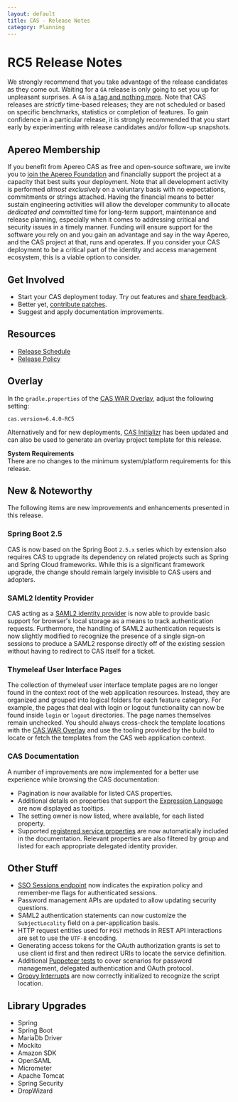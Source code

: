 ```yaml
---
layout: default
title: CAS - Release Notes
category: Planning
---
```


# RC5 Release Notes

We strongly recommend that you take advantage of the release candidates as they come out. Waiting for a `GA` release is only going to set 
you up for unpleasant surprises. A `GA` is [a tag and nothing more](https://apereo.github.io/2017/03/08/the-myth-of-ga-rel/). Note that CAS 
releases are *strictly* time-based releases; they are not scheduled or based on specific benchmarks, statistics or completion of features. To gain 
confidence in a particular release, it is strongly recommended that you start early by experimenting with 
release candidates and/or follow-up snapshots.

## Apereo Membership

If you benefit from Apereo CAS as free and open-source software, we 
invite you to [join the Apereo Foundation](https://www.apereo.org/content/apereo-membership) 
and financially support the project at a capacity that best suits your deployment. Note that all development activity 
is performed *almost exclusively* on a voluntary basis with no expectations, commitments or strings attached. Having the financial means to better 
sustain engineering activities will allow the developer community to allocate *dedicated and committed* time for long-term support, 
maintenance and release planning, especially when it comes to addressing critical and security issues in a timely manner. Funding will 
ensure support for the software you rely on and you gain an advantage and say in the way Apereo, and the CAS project at that, runs 
and operates. If you consider your CAS deployment to be a critical part of the identity and access 
management ecosystem, this is a viable option to consider.

## Get Involved

- Start your CAS deployment today. Try out features and [share feedback](/cas/Mailing-Lists.html).
- Better yet, [contribute patches](/cas/developer/Contributor-Guidelines.html).
- Suggest and apply documentation improvements.

## Resources

- [Release Schedule](https://github.com/apereo/cas/milestones)
- [Release Policy](/cas/developer/Release-Policy.html)

## Overlay

In the `gradle.properties` of the [CAS WAR Overlay](../installation/WAR-Overlay-Installation.html), adjust the following setting:

```properties
cas.version=6.4.0-RC5
```

Alternatively and for new deployments, [CAS Initializr](../installation/WAR-Overlay-Initializr.html) has been updated and can also be used
to generate an overlay project template for this release.

<div class="alert alert-info">
  <strong>System Requirements</strong><br/>There are no changes to the minimum system/platform requirements for this release.
</div>

## New & Noteworthy

The following items are new improvements and enhancements presented in this release.
           
### Spring Boot 2.5

CAS is now based on the Spring Boot `2.5.x` series which by extension also requires CAS to 
upgrade its dependency on related projects such as Spring and Spring Cloud frameworks. While this 
is a significant framework upgrade, the change should remain largely invisible to CAS users and adopters.

### SAML2 Identity Provider

CAS acting as a [SAML2 identity provider](../authentication/Configuring-SAML2-Authentication.html) is now able to provide basic support
for browser's local storage as a means to track authentication requests. Furthermore, the handling of SAML2 authentication requests is 
now slightly modified to recognize the presence of a single sign-on sessions to produce a SAML2 response directly off of the existing
session without having to redirect to CAS itself for a ticket.
                                               
### Thymeleaf User Interface Pages

The collection of thymeleaf user interface template pages are no longer found in the context root of the web application resources.
Instead, they are organized and grouped into logical folders for each feature category. For example, the pages that deal with 
login or logout functionality can now be found inside `login` or `logout` directories. The page names themselves remain unchecked.
You should always cross-check the template locations with the [CAS WAR Overlay](../installation/WAR-Overlay-Installation.html) and 
use the tooling provided by the build to locate or fetch the templates from the CAS web application context.

### CAS Documentation

A number of improvements are now implemented for a better use experience while browsing the CAS documentation:

- Pagination is now available for listed CAS properties.
- Additional details on properties that support the [Expression Language](../configuration/Configuration-Spring-Expressions.html) 
  are now displayed as tooltips.
- The setting owner is now listed, where available, for each listed property.
- Supported [registered service properties](../services/Configuring-Service-Custom-Properties.html) are
  now automatically included in the documentation. Relevant properties are also filtered 
  by group and listed for each appropriate delegated identity provider.

## Other Stuff
       
- [SSO Sessions endpoint](../authentication/Configuring-SSO.html) now indicates the expiration 
  policy and remember-me flags for authenticated sessions.
- Password management APIs are updated to allow updating security questions.
- SAML2 authentication statements can now customize the `SubjectLocality` field on a per-application basis.
- HTTP request entities used for `POST` methods in REST API interactions are set to use the `UTF-8` encoding.
- Generating access tokens for the OAuth authorization grants is set to use client id first and then 
  redirect URIs to locate the service definition.
- Additional [Puppeteer tests](../developer/Test-Process.html) to cover scenarios for 
  password management, delegated authentication and OAuth protocol.
- [Groovy Interrupts](../webflow/Webflow-Customization-Interrupt-Groovy.html) are now correctly 
  initialized to recognize the script location.

## Library Upgrades

- Spring
- Spring Boot
- MariaDb Driver
- Mockito
- Amazon SDK
- OpenSAML
- Micrometer
- Apache Tomcat
- Spring Security
- DropWizard


